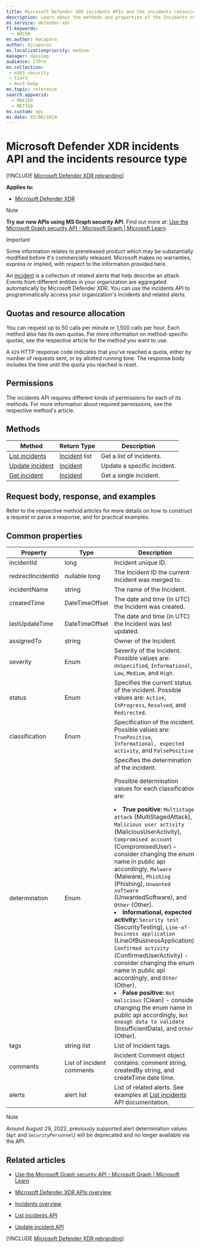 ```yaml
---
title: Microsoft Defender XDR incidents APIs and the incidents resource type
description: Learn about the methods and properties of the Incidents resource type in Microsoft Defender XDR.
ms.service: defender-xdr
f1.keywords: 
  - NOCSH
ms.author: macapara
author: mjcaparas
ms.localizationpriority: medium
manager: dansimp
audience: ITPro
ms.collection: 
 - m365-security
 - tier3
 - must-keep
ms.topic: reference
search.appverid: 
  - MOE150
  - MET150
ms.custom: api
ms.date: 02/08/2024
---
```


# Microsoft Defender XDR incidents API and the incidents resource type

[!INCLUDE [Microsoft Defender XDR rebranding](../includes/microsoft-defender.md)]

**Applies to:**

- [Microsoft Defender XDR](https://go.microsoft.com/fwlink/p/?linkid=2118804)

> [!NOTE]
> **Try our new APIs using MS Graph security API**. Find out more at: [Use the Microsoft Graph security API - Microsoft Graph | Microsoft Learn](/graph/api/resources/security-api-overview?view=graph-rest-1.0&preserve-view=true).

> [!IMPORTANT]
> Some information relates to prereleased product which may be substantially modified before it's commercially released. Microsoft makes no warranties, express or implied, with respect to the information provided here.

An [incident](incidents-overview.md) is a collection of related alerts that help describe an attack. Events from different entities in your organization are aggregated automatically by Microsoft Defender XDR. You can use the incidents API to programmatically access your organization's incidents and related alerts.

## Quotas and resource allocation

You can request up to 50 calls per minute or 1,500 calls per hour. Each method also has its own quotas. For more information on method-specific quotas, see the respective article for the method you want to use.

A `429` HTTP response code indicates that you've reached a quota, either by number of requests sent, or by allotted running time. The response body includes the time until the quota you reached is reset.

## Permissions

The incidents API requires different kinds of permissions for each of its methods. For more information about required permissions, see the respective method's article.

## Methods

Method | Return Type | Description
-|-|-
[List incidents](api-list-incidents.md) | [Incident](api-incident.md) list | Get a list of incidents.
[Update incident](api-update-incidents.md) | [Incident](api-incident.md) | Update a specific incident.
[Get incident](api-get-incident.md) | [Incident](api-incident.md) | Get a single incident.

## Request body, response, and examples

Refer to the respective method articles for more details on how to construct a request or parse a response, and for practical examples.

## Common properties

| Property | Type | Description |
|-|-|-|
| incidentId | long | Incident unique ID. |
| redirectIncidentId | nullable long | The Incident ID the current Incident was merged to. |
| incidentName | string | The name of the Incident. |
| createdTime | DateTimeOffset | The date and time (in UTC) the Incident was created. |
| lastUpdateTime | DateTimeOffset | The date and time (in UTC) the Incident was last updated. |
| assignedTo | string | Owner of the Incident. |
| severity | Enum | Severity of the Incident. Possible values are: `UnSpecified`, `Informational`, `Low`, `Medium`, and `High`. |
| status | Enum | Specifies the current status of the incident. Possible values are: `Active`, `InProgress`, `Resolved`, and `Redirected`. |
| classification | Enum | Specification of the incident. Possible values are: `TruePositive`, `Informational, expected activity`, and `FalsePositive`. |
| determination | Enum | Specifies the determination of the incident. <p>Possible determination values for each classification are: <br><li> <b>True positive</b>: `Multistage attack` (MultiStagedAttack), `Malicious user activity` (MaliciousUserActivity), `Compromised account` (CompromisedUser) – consider changing the enum name in public api accordingly, `Malware` (Malware), `Phishing` (Phishing), `Unwanted software` (UnwantedSoftware), and `Other` (Other). <li> <b>Informational, expected activity:</b> `Security test` (SecurityTesting), `Line-of-business application` (LineOfBusinessApplication), `Confirmed activity` (ConfirmedUserActivity) - consider changing the enum name in public api accordingly, and `Other` (Other). <li>  <b>False positive:</b> `Not malicious` (Clean) - consider changing the enum name in public api accordingly, `Not enough data to validate` (InsufficientData), and `Other` (Other). |
| tags | string list | List of Incident tags. |
| comments | List of incident comments | Incident Comment object contains: comment string, createdBy string, and createTime date time. |
| alerts | alert list | List of related alerts. See examples at [List incidents](api-list-incidents.md) API documentation. |

> [!NOTE]
> Around August 29, 2022, previously supported alert determination values (`Apt` and `SecurityPersonnel`) will be deprecated and no longer available via the API.

## Related articles

- [Use the Microsoft Graph security API - Microsoft Graph | Microsoft Learn](/graph/api/resources/security-api-overview)

- [Microsoft Defender XDR APIs overview](api-overview.md)
- [Incidents overview](incidents-overview.md)
- [List incidents API](api-list-incidents.md)
- [Update incident API](api-update-incidents.md)

[!INCLUDE [Microsoft Defender XDR rebranding](../includes/defender-m3d-techcommunity.md)]
